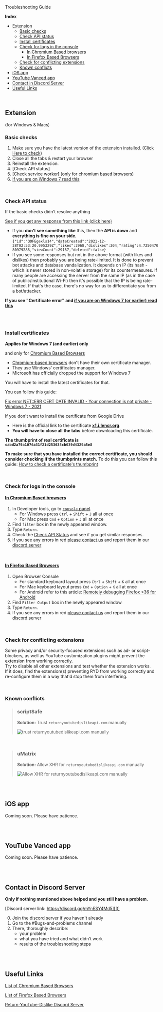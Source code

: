Troubleshooting Guide

**Index**

- [Extension](#extension)
  - [Basic checks](#basic-checks)
  - [Check API status](#check-api-status)
  - [Install certificates](#install-certificates)
  - [Check for logs in the console](#check-for-logs-in-the-console)
    - [In Chromium Based browsers](#in-chromium-based-browsers)
    - [In Firefox Based Browsers](#in-firefox-based-browsers)
  - [Check for conflicting extensions](#check-for-conflicting-extensions)
  - [Known conflicts](#known-conflicts)
- [iOS app](#ios-app)
- [YouTube Vanced app](#youtube-vanced--app)
- [Contact in Discord Server](#contact-in-discord-server)
- [Useful Links](#useful-links)

<br>

## Extension

(for Windows & Macs)

### Basic checks

1. Make sure you have the latest version of the extension installed. ([Click Here to check](https://chrome.google.com/webstore/detail/return-youtube-dislike/gebbhagfogifgggkldgodflihgfeippi#:~:text=Report%20abuse-,Version,-2.0.0.3))
2. Close all the tabs & restart your browser
3. Reinstall the extension.
4. [Check API status]
5. [Check service worker] (only for chromium based browsers)
6. [If you are on Windows 7 read this](#install-certificates)

<br>

### Check API status

If the basic checks didn't resolve anything

[See if you get any response from this link (click here)](https://returnyoutubedislikeapi.com/votes?videoId=QOFEgexls14)

- If you **don't see something like** this, then the **API is down** and **everything is fine on your side**.
  `{"id":"QOFEgexls14","dateCreated":"2021-12-28T02:53:20.995329Z","likes":2968,"dislikes":204,"rating":4.725047080979285,"viewCount":29157,"deleted":false}`
- If you see some responses but not in the above format (with likes and dislikes) then probably you are being rate-limited. It is done to prevent bot attacks and database vandalization. It depends on IP (its hash - which is never stored in non-volatile storage) for its countermeasures. If many people are accessing the server from the same IP (as in the case of public/institutional Wi-Fi) then it's possible that the IP is being rate-limited. If that's the case, there's no way for us to differentiate you from a bot/attacker.

**If you see "Certificate error" and [if you are on Windows 7 (or earlier) read this](#install-certificates)**

<br><br>

### Install certificates

**Applies for Windows 7 (and earlier) only**

and only for  [Chromium Based Browsers][1]

- [Chromium-based browsers][1] don't have their own certificate manager.
- They use Windows' certificates manager.
- Microsoft has officially dropped the support for Windows 7

You will have to install the latest certificates for that.

You can follow this guide:

[Fix error NET::ERR CERT DATE INVALID - Your connection is not private - Windows 7 - 2021](https://youtu.be/JYZLxP2Z8G4)

If you don't want to install the certificate from Google Drive

- Here is the official link to the certificate [**x1.i.lencr.org**](http://x1.i.lencr.org/).
- **You will have to close all the tabs** before downloading this certificate.

**The thumbprint of real certificate is `cabd2a79a1076a31f21d253635cb039d4329a5e8`**

**To make sure that you have installed the correct certificate, you should consider checking if the thumbprints match.** To do this you can follow this guide: [How to check a certificate's thumbprint](https://knowledge.digicert.com/solution/SO9840.html)

<br>

### Check for logs in the console

#### [In Chromium Based browsers][1]

1. In Developer tools, go to [`console` panel](https://developer.chrome.com/docs/devtools/open/#console).
   - For Windows press `Ctrl` + `Shift` + `J` all at once
   - For Mac press `Cmd` + `Option` + `J` all at once
2. Find `filter` box in the newly appeared window.
3. Type `Return`.
4. Check the [Check API Status](#check-api-status) and see if you get similar responses.
5. If you see any errors in red [please contact us][4] and report them in our [discord server][3]

<!-- If ever needed
   - For Android refer to this article: [Remote debug Android devices](https://developer.chrome.com/docs/devtools/remote-debugging/) -->

<br>

#### [In Firefox Based Browsers][2]

1. Open Browser Console
   - For standard keyboard layout press `Ctrl` + `Shift` + `K` all at once
   - For Mac keyboard layout press `Cmd` + `Option` + `K` all at once
   - For Android refer to this article: [Remotely debugging Firefox <36 for Android](https://developer.mozilla.org/en-US/docs/Tools/Remote_Debugging/Firefox_for_Android)
2. Find `Filter Output` box in the newly appeared window.
3. Type `Return`.
4. If you see any errors in red [please contact us][4] and report them in our [discord server][3]

<br>

### Check for conflicting extensions

Some privacy and/or security-focused extensions such as ad- or script-blockers, as well as YouTube customization plugins might prevent the extension from working correctly.  
Try to disable all other extensions and test whether the extension works.  
If it does, find the extension(s) preventing RYD from working correctly and re-configure them in a way that'd stop them from interfering.

<br>

### Known conflicts

>### scriptSafe
>
> **Solution:** Trust `returnyoutubedislikeapi.com` manually
>
> ![trust returnyoutubedislikeapi.com manually](https://cdn.discordapp.com/attachments/821116437720334397/929814357708247060/unknown.png)

<br>

> ### uMatrix
>
> **Solution:** Allow XHR for `returnyoutubedislikeapi.com` manually
>
> ![Allow XHR for `returnyoutubedislikeapi.com` manually](https://media.discordapp.net/attachments/821116437720334397/929813724238336141/unknown.png)

<br>

<br>

## iOS app

Coming soon. Please have patience.

<br>

<br>

## YouTube Vanced app

Coming soon. Please have patience.

<br>

<br>

## Contact in Discord Server

**Only if nothing mentioned above helped and you still have a problem.**

[Discord server link: https://discord.gg/mYnESY4Md5][3]

0. Join the discord server if you haven't already
1. Go to the #Bugs-and-problems channel
2. There, thoroughly describe:
   - your problem
   - what you have tried and what didn't work
   - results of the troubleshooting steps

<!-- {
  "update_frequency" : "low"
} -->

<br>

<br>

## Useful Links

[List of Chromium Based Browsers][1]

[List of Firefox Based Browsers][2]

[Return-YouTube-Dislike Discord Server][3]

<!-- links -->

[1]: https://en.wikipedia.org/wiki/Chromium_(web_browser)#Browsers_based_on_Chromium

[2]: https://en.wikipedia.org/wiki/Category:Web_browsers_based_on_Firefox

[3]: https://discord.gg/mYnESY4Md5

[4]: #contact-in-discord-server
